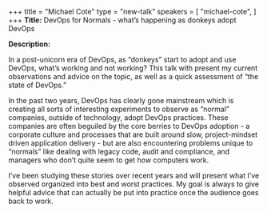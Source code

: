 +++
title = "Michael Cote"
type = "new-talk"
speakers = [
        "michael-cote",
]
+++
**Title:**  DevOps for Normals - what’s happening as donkeys adopt DevOps 

**Description:**

In a post-unicorn era of DevOps, as “donkeys” start to adopt and use DevOps, what’s working and not working? This talk with present my current observations and advice on the topic, as well as a quick assessment of “the state of DevOps.”

In the past two years, DevOps has clearly gone mainstream which is creating all sorts of interesting experiments to observe as “normal” companies, outside of technology, adopt DevOps practices. These companies are often beguiled by the core berries to DevOps adoption - a corporate culture and processes that are built around slow, project-mindset driven application delivery - but are also encountering problems unique to “normals” like dealing with legacy code, audit and compliance, and managers who don’t quite seem to get how computers work.

I’ve been studying these stories over recent years and will present what I’ve observed organized into best and worst practices. My goal is always to give helpful advice that can actually be put into practice once the audience goes back to work.
